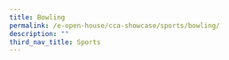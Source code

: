 ```yaml
---
title: Bowling
permalink: /e-open-house/cca-showcase/sports/bowling/
description: ""
third_nav_title: Sports
---
```

